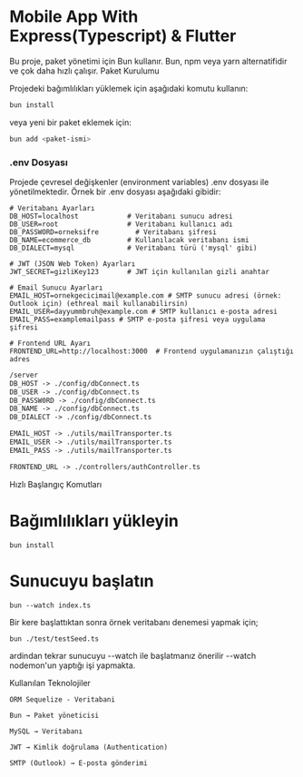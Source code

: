 # Mobile App With Express(Typescript) & Flutter

Bu proje, paket yönetimi için Bun kullanır.
Bun, npm veya yarn alternatifidir ve çok daha hızlı çalışır.
Paket Kurulumu

Projedeki bağımlılıkları yüklemek için aşağıdaki komutu kullanın:

```bash
bun install
```

veya yeni bir paket eklemek için:

```bash
bun add <paket-ismi>
```

### **.env Dosyası**

Projede çevresel değişkenler (environment variables) .env dosyası ile yönetilmektedir.
Örnek bir .env dosyası aşağıdaki gibidir:

```dotenv
# Veritabanı Ayarları
DB_HOST=localhost            # Veritabanı sunucu adresi
DB_USER=root                 # Veritabanı kullanıcı adı
DB_PASSWORD=orneksifre         # Veritabanı şifresi
DB_NAME=ecommerce_db         # Kullanılacak veritabanı ismi
DB_DIALECT=mysql             # Veritabanı türü ('mysql' gibi)

# JWT (JSON Web Token) Ayarları
JWT_SECRET=gizliKey123       # JWT için kullanılan gizli anahtar

# Email Sunucu Ayarları
EMAIL_HOST=ornekgecicimail@example.com # SMTP sunucu adresi (örnek: Outlook için) (ethreal mail kullanabilirsin)
EMAIL_USER=dayyummbruh@example.com # SMTP kullanıcı e-posta adresi
EMAIL_PASS=examplemailpass # SMTP e-posta şifresi veya uygulama şifresi

# Frontend URL Ayarı
FRONTEND_URL=http://localhost:3000  # Frontend uygulamanızın çalıştığı adres
```

```txt
/server
DB_HOST -> ./config/dbConnect.ts
DB_USER -> ./config/dbConnect.ts
DB_PASSW0RD -> ./config/dbConnect.ts
DB_NAME -> ./config/dbConnect.ts
DB_DIALECT -> ./config/dbConnect.ts

EMAIL_HOST -> ./utils/mailTransporter.ts
EMAIL_USER -> ./utils/mailTransporter.ts
EMAIL_PASS -> ./utils/mailTransporter.ts

FRONTEND_URL -> ./controllers/authController.ts
```

Hızlı Başlangıç Komutları

# Bağımlılıkları yükleyin

```
bun install
```

# Sunucuyu başlatın

```
bun --watch index.ts
```

Bir kere başlattıktan sonra örnek veritabanı denemesi yapmak için;

```bash
bun ./test/testSeed.ts
```

ardindan tekrar sunucuyu --watch ile başlatmanız önerilir
--watch nodemon'un yaptığı işi yapmakta.

Kullanılan Teknolojiler

    ORM Sequelize - Veritabani

    Bun → Paket yöneticisi

    MySQL → Veritabanı

    JWT → Kimlik doğrulama (Authentication)

    SMTP (Outlook) → E-posta gönderimi
